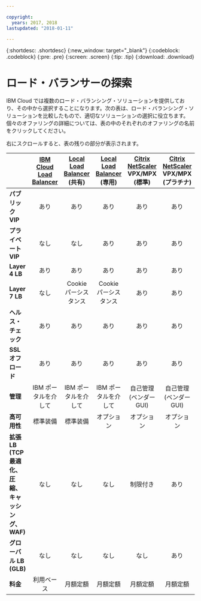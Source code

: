 ```yaml
---

copyright:
  years: 2017, 2018
lastupdated: "2018-01-11"

---
```


{:shortdesc: .shortdesc}
{:new_window: target="_blank"}
{:codeblock: .codeblock}
{:pre: .pre}
{:screen: .screen}
{:tip: .tip}
{:download: .download}

# ロード・バランサーの探索

IBM Cloud では複数のロード・バランシング・ソリューションを提供しており、その中から選択することになります。次の表は、ロード・バランシング・ソリューションを比較したもので、適切なソリューションの選択に役立ちます。個々のオファリングの詳細については、表の中のそれぞれのオファリングの名前をクリックしてください。 

右にスクロールすると、表の残りの部分が表示されます。


|        | [IBM Cloud Load Balancer](https://console.bluemix.net/docs/infrastructure/loadbalancer-service/getting-started.html#getting-started)| [Local Load Balancer](https://console.bluemix.net/docs/infrastructure/local-load-balancer/getting-started.html#getting-started) (共有)| [Local Load Balancer](https://console.stage1.bluemix.net/docs/infrastructure/local-load-balancer/getting-started.html#getting-started) (専用)| [Citrix NetScaler](https://console.bluemix.net/docs/infrastructure/citrix-netscaler-vpx/getting-started.html#getting-started-with-citrix-netscaler) VPX/MPX (標準)| [Citrix NetScaler](https://console.bluemix.net/docs/infrastructure/citrix-netscaler-vpx/getting-started.html#getting-started-with-citrix-netscaler) VPX/MPX (プラチナ) |
|------- | :------: | :------: | :------: | :------: | :------: |
|**パブリック VIP**|あり|あり|あり|あり|あり|
|**プライベート VIP**|なし|なし|あり|あり|あり|
|**Layer 4 LB**|あり|あり|あり|あり|あり|
|**Layer 7 LB**|なし|Cookie パーシスタンス|Cookie パーシスタンス|あり|あり|
|**ヘルス・チェック**|あり|あり|あり|あり|あり|
|**SSL オフロード**|あり|あり|あり|あり|あり|
|**管理**|IBM ポータルを介して|IBM ポータルを介して|IBM ポータルを介して|自己管理 (ベンダー GUI)|自己管理 (ベンダー GUI)|
|**高可用性**|標準装備|標準装備|オプション|オプション|オプション|
|**拡張 LB (TCP 最適化、圧縮、キャッシング、WAF)**|なし|なし|なし|制限付き|あり|
|**グローバル LB (GLB)**|なし|なし|なし|なし|あり|
|**料金**|利用ベース|月額定額|月額定額|月額定額|月額定額|
